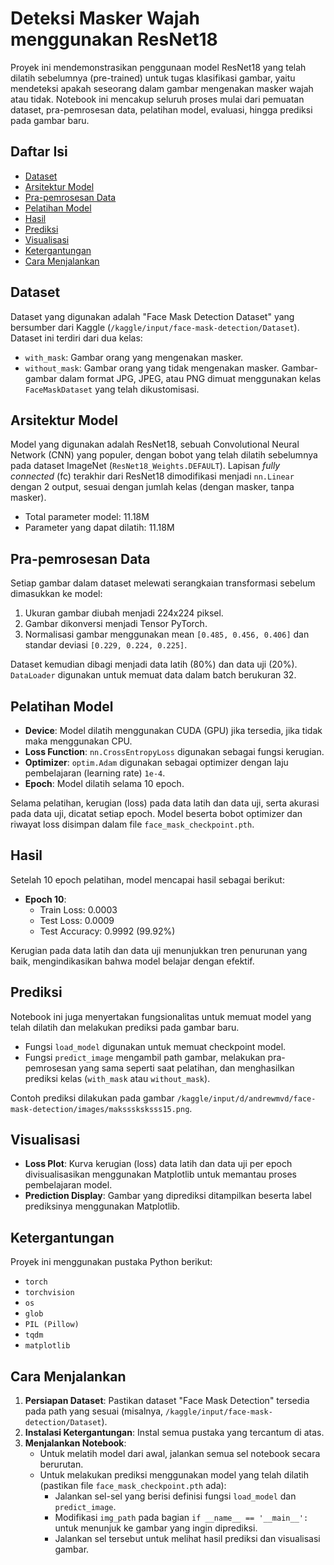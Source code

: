 # Deteksi Masker Wajah menggunakan ResNet18

Proyek ini mendemonstrasikan penggunaan model ResNet18 yang telah dilatih sebelumnya (pre-trained) untuk tugas klasifikasi gambar, yaitu mendeteksi apakah seseorang dalam gambar mengenakan masker wajah atau tidak. Notebook ini mencakup seluruh proses mulai dari pemuatan dataset, pra-pemrosesan data, pelatihan model, evaluasi, hingga prediksi pada gambar baru.

## Daftar Isi
- [Dataset](#dataset)
- [Arsitektur Model](#arsitektur-model)
- [Pra-pemrosesan Data](#pra-pemrosesan-data)
- [Pelatihan Model](#pelatihan-model)
- [Hasil](#hasil)
- [Prediksi](#prediksi)
- [Visualisasi](#visualisasi)
- [Ketergantungan](#ketergantungan)
- [Cara Menjalankan](#cara-menjalankan)

## Dataset
Dataset yang digunakan adalah "Face Mask Detection Dataset" yang bersumber dari Kaggle (`/kaggle/input/face-mask-detection/Dataset`). Dataset ini terdiri dari dua kelas:
- `with_mask`: Gambar orang yang mengenakan masker.
- `without_mask`: Gambar orang yang tidak mengenakan masker.
Gambar-gambar dalam format JPG, JPEG, atau PNG dimuat menggunakan kelas `FaceMaskDataset` yang telah dikustomisasi.

## Arsitektur Model
Model yang digunakan adalah ResNet18, sebuah Convolutional Neural Network (CNN) yang populer, dengan bobot yang telah dilatih sebelumnya pada dataset ImageNet (`ResNet18_Weights.DEFAULT`). Lapisan *fully connected* (fc) terakhir dari ResNet18 dimodifikasi menjadi `nn.Linear` dengan 2 output, sesuai dengan jumlah kelas (dengan masker, tanpa masker).
- Total parameter model: 11.18M
- Parameter yang dapat dilatih: 11.18M

## Pra-pemrosesan Data
Setiap gambar dalam dataset melewati serangkaian transformasi sebelum dimasukkan ke model:
1.  Ukuran gambar diubah menjadi 224x224 piksel.
2.  Gambar dikonversi menjadi Tensor PyTorch.
3.  Normalisasi gambar menggunakan mean `[0.485, 0.456, 0.406]` dan standar deviasi `[0.229, 0.224, 0.225]`.

Dataset kemudian dibagi menjadi data latih (80%) dan data uji (20%). `DataLoader` digunakan untuk memuat data dalam batch berukuran 32.

## Pelatihan Model
- **Device**: Model dilatih menggunakan CUDA (GPU) jika tersedia, jika tidak maka menggunakan CPU.
- **Loss Function**: `nn.CrossEntropyLoss` digunakan sebagai fungsi kerugian.
- **Optimizer**: `optim.Adam` digunakan sebagai optimizer dengan laju pembelajaran (learning rate) `1e-4`.
- **Epoch**: Model dilatih selama 10 epoch.

Selama pelatihan, kerugian (loss) pada data latih dan data uji, serta akurasi pada data uji, dicatat setiap epoch. Model beserta bobot optimizer dan riwayat loss disimpan dalam file `face_mask_checkpoint.pth`.

## Hasil
Setelah 10 epoch pelatihan, model mencapai hasil sebagai berikut:
- **Epoch 10**:
    - Train Loss: 0.0003
    - Test Loss: 0.0009
    - Test Accuracy: 0.9992 (99.92%)

Kerugian pada data latih dan data uji menunjukkan tren penurunan yang baik, mengindikasikan bahwa model belajar dengan efektif.

## Prediksi
Notebook ini juga menyertakan fungsionalitas untuk memuat model yang telah dilatih dan melakukan prediksi pada gambar baru.
- Fungsi `load_model` digunakan untuk memuat checkpoint model.
- Fungsi `predict_image` mengambil path gambar, melakukan pra-pemrosesan yang sama seperti saat pelatihan, dan menghasilkan prediksi kelas (`with_mask` atau `without_mask`).

Contoh prediksi dilakukan pada gambar `/kaggle/input/d/andrewmvd/face-mask-detection/images/maksssksksss15.png`.

## Visualisasi
- **Loss Plot**: Kurva kerugian (loss) data latih dan data uji per epoch divisualisasikan menggunakan Matplotlib untuk memantau proses pembelajaran model.
- **Prediction Display**: Gambar yang diprediksi ditampilkan beserta label prediksinya menggunakan Matplotlib.

## Ketergantungan
Proyek ini menggunakan pustaka Python berikut:
- `torch`
- `torchvision`
- `os`
- `glob`
- `PIL (Pillow)`
- `tqdm`
- `matplotlib`

## Cara Menjalankan
1.  **Persiapan Dataset**: Pastikan dataset "Face Mask Detection" tersedia pada path yang sesuai (misalnya, `/kaggle/input/face-mask-detection/Dataset`).
2.  **Instalasi Ketergantungan**: Instal semua pustaka yang tercantum di atas.
3.  **Menjalankan Notebook**:
    - Untuk melatih model dari awal, jalankan semua sel notebook secara berurutan.
    - Untuk melakukan prediksi menggunakan model yang telah dilatih (pastikan file `face_mask_checkpoint.pth` ada):
        - Jalankan sel-sel yang berisi definisi fungsi `load_model` dan `predict_image`.
        - Modifikasi `img_path` pada bagian `if __name__ == '__main__':` untuk menunjuk ke gambar yang ingin diprediksi.
        - Jalankan sel tersebut untuk melihat hasil prediksi dan visualisasi gambar.
